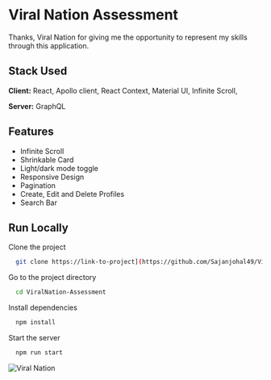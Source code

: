 # Viral Nation Assessment

Thanks, Viral Nation for giving me the opportunity to represent my skills through this application.

## Stack Used

**Client:** React, Apollo client, React Context, Material UI, Infinite Scroll,

**Server:** GraphQL

## Features

- Infinite Scroll
- Shrinkable Card
- Light/dark mode toggle
- Responsive Design
- Pagination
- Create, Edit and Delete Profiles
- Search Bar

## Run Locally

Clone the project

```bash
  git clone https://link-to-project](https://github.com/Sajanjohal49/ViralNation-Assessment.git
```

Go to the project directory

```bash
  cd ViralNation-Assessment
```

Install dependencies

```bash
  npm install
```

Start the server

```bash
  npm run start
```

![Viral Nation](https://mms.businesswire.com/media/20230511005273/en/1790631/22/Viral_Nation_Logo_Black_RGB.jpg)
